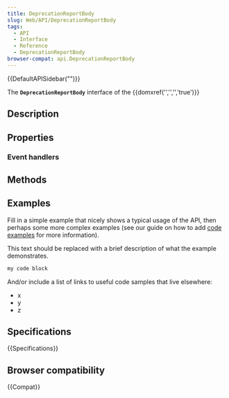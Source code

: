 ```yaml
---
title: DeprecationReportBody
slug: Web/API/DeprecationReportBody
tags:
  - API
  - Interface
  - Reference
  - DeprecationReportBody
browser-compat: api.DeprecationReportBody
---
```

{{DefaultAPISidebar("")}}

The **`DeprecationReportBody`** interface of the {{domxref('','','','true')}} 

## Description

 

## Properties



### Event handlers



## Methods



## Examples

Fill in a simple example that nicely shows a typical usage of the API, then perhaps some more complex examples (see our guide on how to add [code examples](/en-US/docs/MDN/Contribute/Structures/Code_examples) for more information).

This text should be replaced with a brief description of what the example demonstrates.

```js
my code block
```

And/or include a list of links to useful code samples that live elsewhere:

*   x
*   y
*   z

## Specifications

{{Specifications}}

## Browser compatibility

{{Compat}}


